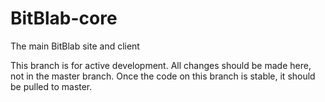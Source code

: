 BitBlab-core
============

The main BitBlab site and client

This branch is for active development. All changes should be made here, not in the master branch. Once the code on this branch is stable, it should be pulled to master.
